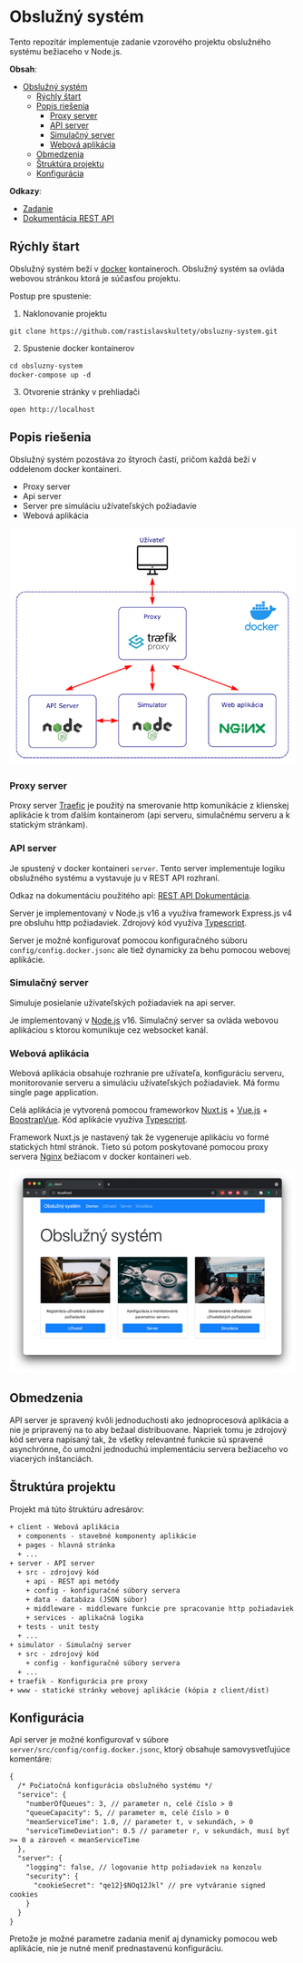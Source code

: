 # Obslužný systém

Tento repozitár implementuje zadanie vzorového projektu obslužného systému bežiaceho v Node.js.

**Obsah**:

- [Obslužný systém](#obslužný-systém)
  - [Rýchly štart](#rýchly-štart)
  - [Popis riešenia](#popis-riešenia)
    - [Proxy server](#proxy-server)
    - [API server](#api-server)
    - [Simulačný server](#simulačný-server)
    - [Webová aplikácia](#webová-aplikácia)
  - [Obmedzenia](#obmedzenia)
  - [Štruktúra projektu](#štruktúra-projektu)
  - [Konfigurácia](#konfigurácia)

**Odkazy**:

- [Zadanie](doc/zadanie/Zadanie%20NodeJS.pdf)
- [Dokumentácia REST API](https://obsluznysystem.docs.apiary.io/)

## Rýchly štart

Obslužný systém beží v [docker](https://www.docker.com/) kontaineroch.
Obslužný systém sa ovláda webovou stránkou ktorá je súčasťou projektu.

Postup pre spustenie:

1. Naklonovanie projektu

```
git clone https://github.com/rastislavskultety/obsluzny-system.git
```

2. Spustenie docker kontainerov

```
cd obsluzny-system
docker-compose up -d
```

3. Otvorenie stránky v prehliadači

```
open http://localhost
```


## Popis riešenia

Obslužný systém pozostáva zo štyroch častí, pričom každá beží v oddelenom docker kontaineri.

- Proxy server
- Api server
- Server pre simuláciu užívateľských požiadavie
- Webová aplikácia

![Docker kontainery](doc/images/docker.png)

### Proxy server

Proxy server [Traefic](https://doc.traefik.io/traefik/) je použitý na smerovanie http komunikácie
z klienskej aplikácie k trom ďalším kontainerom (api serveru, simulačnému serveru a k statickým stránkam).

### API server

Je spustený v docker kontaineri `server`. Tento server implementuje logiku obslužného systému a vystavuje ju v REST API rozhraní.

Odkaz na dokumentáciu použitého api: [REST API Dokumentácia](https://obsluznysystem.docs.apiary.io/).

Server je implementovaný v Node.js v16 a využíva framework Express.js v4 pre obsluhu http požiadaviek.
Zdrojový kód využíva [Typescript](https://www.typescriptlang.org/).

Server je možné konfigurovať pomocou konfiguračného súboru `config/config.docker.jsonc` ale tiež dynamicky
za behu pomocou webovej aplikácie.

### Simulačný server

Simuluje posielanie užívateľských požiadaviek na api server.

Je implementovaný v [Node.js](https://nodejs.org/) v16. Simulačný server sa ovláda webovou aplikáciou s ktorou
komunikuje cez websocket kanál.

### Webová aplikácia

Webová aplikácia obsahuje rozhranie pre užívateľa, konfiguráciu serveru, monitorovanie serveru a simuláciu užívateľských požiadaviek. Má formu single page application.

Celá aplikácia je vytvorená pomocou frameworkov [Nuxt.js](https://nuxtjs.org/) + [Vue.js](https://vuejs.org/) + [BoostrapVue](https://bootstrap-vue.org/). Kód aplikácie využíva [Typescript](https://www.typescriptlang.org/).

Framework Nuxt.js je nastavený tak že vygeneruje aplikáciu vo formé statických html stránok. Tieto sú potom
poskytované pomocou proxy servera [Nginx](https://www.nginx.com/) bežiacom v docker kontaineri `web`.

![Web aplikácia](doc/images/web-application.png)

## Obmedzenia

API server je spravený kvôli jednoduchosti ako jednoprocesová aplikácia a nie je pripravený na to aby bežaal distribuovane. Napriek tomu je zdrojový kód servera napísaný tak, že všetky relevantné funkcie sú spravené
asynchrónne, čo umožní jednoduchú implementáciu servera bežiaceho vo viacerých inštanciách.

## Štruktúra projektu

Projekt má túto štruktúru adresárov:

```
+ client - Webová aplikácia
  + components - stavebné komponenty aplikácie
  + pages - hlavná stránka
  + ...
+ server - API server
  + src - zdrojový kód
    + api - REST api metódy
    + config - konfiguračné súbory servera
    + data - databáza (JSON súbor)
    + middleware - middleware funkcie pre spracovanie http požiadaviek
    + services - aplikačná logika
  + tests - unit testy
  + ...
+ simulator - Simulačný server
  + src - zdrojový kód
    + config - konfiguračné súbory servera
  + ...
+ traefik - Konfigurácia pre proxy
+ www - statické stránky webovej aplikácie (kópia z client/dist)
```

## Konfigurácia

Api server je možné konfigurovať v súbore `server/src/config/config.docker.jsonc`, ktorý obsahuje
samovysvetľujúce komentáre:

```jsonc
{
  /* Počiatočná konfigurácia obslužného systému */
  "service": {
    "numberOfQueues": 3, // parameter n, celé číslo > 0
    "queueCapacity": 5, // parameter m, celé číslo > 0
    "meanServiceTime": 1.0, // parameter t, v sekundách, > 0
    "serviceTimeDeviation": 0.5 // parameter r, v sekundách, musí byť >= 0 a zároveň < meanServiceTime
  },
  "server": {
    "logging": false, // logovanie http požiadaviek na konzolu
    "security": {
      "cookieSecret": "qe12}$NOq12Jkl" // pre vytváranie signed cookies
    }
  }
}
```

Pretože je možné parametre zadania meniť aj dynamicky pomocou web aplikácie,
nie je nutné meniť prednastavenú konfiguráciu.



